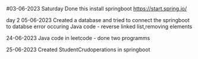 #03-06-2023
Saturday
Done this 
install springboot
https://start.spring.io/

day 2
05-06-2023
Created a database and tried to connect the springboot to databse error occuring 
Java code - reverse linked list,removing elements



24-06-2023
Java code in leetcode - done two programms

25-06-2023
Created StudentCrudoperations in springboot
